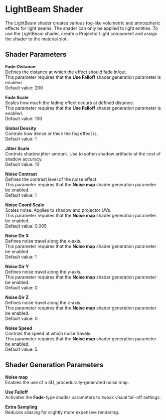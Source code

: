 # LightBeam Shader<a name="shader-ref-lightbeam"></a>

The LightBeam shader creates various fog\-like volumetric and atmospheric effects for light beams\. The shader can only be applied to light entities\. To use the LightBeam shader, create a Projector Light component and assign the shader to the material slot\.

## Shader Parameters<a name="shader-ref-lightbeam-shader-parameters"></a>

**Fade Distance**  
Defines the distance at which the effect should fade in/out\.  
This parameter requires that the **Use Falloff** shader generation parameter is enabled\.  
Default value: 200

**Fade Scale**  
Scales how much the fading effect occurs at defined distance\.  
This parameter requires that the **Use Falloff** shader generation parameter is enabled\.  
Default value: 100

**Global Density**  
Controls how dense or thick the fog effect is\.  
Default value: 1

**Jitter Scale**  
Controls shadow jitter amount\. Use to soften shadow artifacts at the cost of shadow accuracy\.  
Default value: 10

**Noise Contrast**  
Defines the contrast level of the noise effect\.  
This parameter requires that the **Noise map** shader generation parameter be enabled\.  
Default value: 1

**Noise Coord Scale**  
Scales noise\. Applies to shadow and projector UVs\.  
This parameter requires that the **Noise map** shader generation parameter be enabled\.  
Default value: 0\.005

**Noise Dir X**  
Defines noise travel along the x\-axis\.  
This parameter requires that the **Noise map** shader generation parameter be enabled\.  
Default value: 1

**Noise Dir Y**  
Defines noise travel along the y\-axis\.  
This parameter requires that the **Noise map** shader generation parameter be enabled\.  
Default value: 0

**Noise Dir Z**  
Defines noise travel along the z\-axis\.  
This parameter requires that the **Noise map** shader generation parameter be enabled\.  
Default value: 0

**Noise Speed**  
Controls the speed at which noise travels\.  
This parameter requires that the **Noise map** shader generation parameter be enabled\.  
Default value: 5

## Shader Generation Parameters<a name="shader-ref-lightbeam-shader-generation-parameters"></a>

**Noise map**  
Enables the use of a 3D, procedurally\-generated noise map\.

**Use Falloff**  
Activates the **Fade**\-type shader parameters to tweak visual fall\-off settings\.

**Extra Sampling**  
Reduces aliasing for slightly more expensive rendering\.